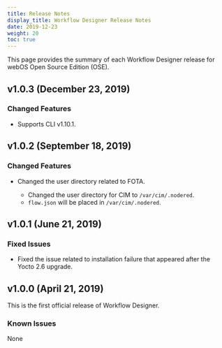 ```yaml
---
title: Release Notes
display_title: Workflow Designer Release Notes
date: 2019-12-23
weight: 20
toc: true
---
```


This page provides the summary of each Workflow Designer release for webOS Open Source Edition (OSE).

## v1.0.3 (December 23, 2019)

### Changed Features

* Supports CLI v1.10.1.

## v1.0.2 (September 18, 2019)

### Changed Features

* Changed the user directory related to FOTA.

  * Changed the user directory for CIM to `/var/cim/.nodered`.
  * `flow.json` will be placed in `/var/cim/.nodered`.

## v1.0.1 (June 21, 2019)

### Fixed Issues

* Fixed the issue related to installation failure that appeared after the Yocto 2.6 upgrade.

## v1.0.0 (April 21, 2019)

This is the first official release of Workflow Designer.

### Known Issues

None
